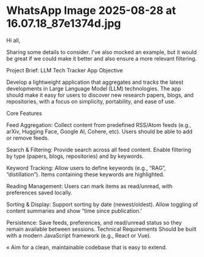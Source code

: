 # WhatsApp Image 2025-08-28 at 16.07.18_87e1374d.jpg

Hi all,

Sharing some details to consider. I've also mocked an example, but it would be great if we could make it better and also ensure a more relevant
filtering.

Project Brief: LLM Tech Tracker App
Objective

Develop a lightweight application that aggregates and tracks the latest developments in Large Language Model (LLM) technologies. The app should
make it easy for users to discover new research papers, blogs, and repositories, with a focus on simplicity, portability, and ease of use.

Core Features

Feed Aggregation: Collect content from predefined RSS/Atom feeds (e.g., arXiv, Hugging Face, Google Al, Cohere, etc). Users should be
able to add or remove feeds.

Search & Filtering: Provide search across all feed content. Enable filtering by type (papers, blogs, repositories) and by keywords.

Keyword Tracking: Allow users to define keywords (e.g., “RAG”, “distillation”). Items containing these keywords are highlighted.

Reading Management: Users can mark items as read/unread, with preferences saved locally.

Sorting & Display: Support sorting by date (newest/oldest). Allow toggling of content summaries and show “time since publication.’

Persistence: Save feeds, preferences, and read/unread status so they remain available between sessions.
Technical Requirements
Should be built with a modern JavaScript framework (e.g., React or Vue).

« Aim for a clean, maintainable codebase that is easy to extend.
